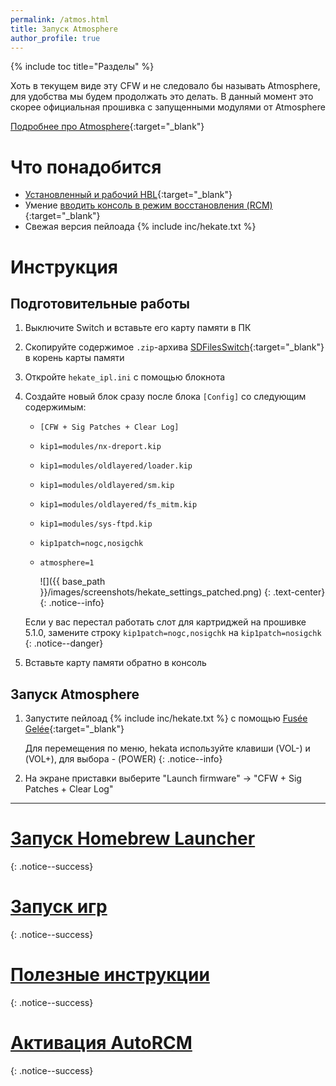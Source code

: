 ```yaml
---
permalink: /atmos.html
title: Запуск Atmosphere
author_profile: true
---
```

{% include toc title="Разделы" %}

Хоть в текущем виде эту CFW и не следовало бы называть Atmosphere, для удобства мы будем продолжать это делать. В данный момент это скорее официальная прошивка с запущенными модулями от Atmosphere

[Подробнее про Atmosphere](launch-cfw#atmosphere){:target="_blank"}

# Что понадобится 

* [Установленный и рабочий HBL](launch-hbl#подготовительные-работы){:target="_blank"}
* Умение [вводить консоль в режим восстановления (RCM)](fusee-gelee#%D1%87%D0%B0%D1%81%D1%82%D1%8C-i---%D0%B2%D1%85%D0%BE%D0%B4-%D0%B2-rcm){:target="_blank"}
* Свежая версия пейлоада {% include inc/hekate.txt %}

# Инструкция

## Подготовительные работы 

1. Выключите Switch и вставьте его карту памяти в ПК 
1. Скопируйте содержимое `.zip`-архива [SDFilesSwitch](https://github.com/tumGER/SDFilesSwitch/releases/latest){:target="_blank"} в корень карты памяти
1. Откройте `hekate_ipl.ini` с помощью блокнота
1. Создайте новый блок сразу после блока `[Config]` со следующим содержимым:

	* `[CFW + Sig Patches + Clear Log]`
	* `kip1=modules/nx-dreport.kip`
	* `kip1=modules/oldlayered/loader.kip`
	* `kip1=modules/oldlayered/sm.kip`
	* `kip1=modules/oldlayered/fs_mitm.kip`
	* `kip1=modules/sys-ftpd.kip`
	* `kip1patch=nogc,nosigchk`
	* `atmosphere=1`
	
		![]({{ base_path }}/images/screenshots/hekate_settings_patched.png) 
		{: .text-center}
		{: .notice--info}

	Если у вас перестал работать слот для картриджей на прошивке 5.1.0, замените строку `kip1patch=nogc,nosigchk` на `kip1patch=nosigchk`
	{: .notice--danger}

1. Вставьте карту памяти обратно в консоль

## Запуск Atmosphere 

1. Запустите пейлоад {% include inc/hekate.txt %} с помощью [Fusée Gelée](fusee-gelee){:target="_blank"}

	Для перемещения по меню, hekata используйте клавиши (VOL-) и (VOL+), для выбора - (POWER)
	{: .notice--info}
	
1. На экране приставки выберите "Launch firmware" -> "CFW + Sig Patches + Clear Log"

___

# [Запуск Homebrew Launcher](launch-hbl#запуск-hbl-из-reinx-или-atmosphere)
{: .notice--success}
# [Запуск игр](atmos-games)
{: .notice--success}
# [Полезные инструкции](addons)
{: .notice--success}
# [Активация AutoRCM](autorcm)
{: .notice--success}
